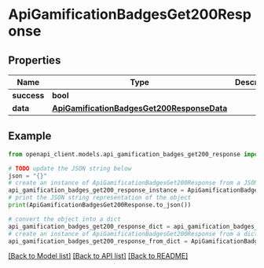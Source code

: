 # ApiGamificationBadgesGet200Response


## Properties

Name | Type | Description | Notes
------------ | ------------- | ------------- | -------------
**success** | **bool** |  | [optional] 
**data** | [**ApiGamificationBadgesGet200ResponseData**](ApiGamificationBadgesGet200ResponseData.md) |  | [optional] 

## Example

```python
from openapi_client.models.api_gamification_badges_get200_response import ApiGamificationBadgesGet200Response

# TODO update the JSON string below
json = "{}"
# create an instance of ApiGamificationBadgesGet200Response from a JSON string
api_gamification_badges_get200_response_instance = ApiGamificationBadgesGet200Response.from_json(json)
# print the JSON string representation of the object
print(ApiGamificationBadgesGet200Response.to_json())

# convert the object into a dict
api_gamification_badges_get200_response_dict = api_gamification_badges_get200_response_instance.to_dict()
# create an instance of ApiGamificationBadgesGet200Response from a dict
api_gamification_badges_get200_response_from_dict = ApiGamificationBadgesGet200Response.from_dict(api_gamification_badges_get200_response_dict)
```
[[Back to Model list]](../README.md#documentation-for-models) [[Back to API list]](../README.md#documentation-for-api-endpoints) [[Back to README]](../README.md)


